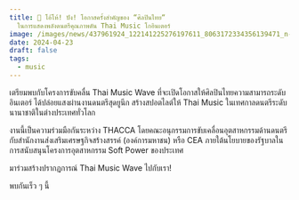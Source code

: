 ```yaml
---
title: 📣 โอ้โห้! ปัง! โอกาสครั้งสำคัญของ “ศิลปินไทย“
  ในการแสดงพลังดนตรีคุณภาพดัน Thai Music โกอินเตอร์
image: /images/news/437961924_122141225276197611_8063172334356139471_n-1-.jpg
date: 2024-04-23
draft: false
tags:
  - music
---
```

เตรียมพบกับโครงการขับคลื่น Thai Music Wave ที่จะเปิดโอกาสให้ศิลปินไทยความสามารถระดับอินเตอร์ ได้ปล่อยแสงผ่านงานดนตรีสุดยูนีก สร้างสปอตไลต์ให้ Thai Music ในเทศกาลดนตรีระดับนานาชาติในต่างประเทศทั่วโลก

งานนี้เป็นความร่วมมือกันระหว่าง THACCA โดยคณะอนุกรรมการขับเคลื่อนอุตสาหกรรมด้านดนตรี กับสำนักงานส่งเสริมเศรษฐกิจสร้างสรรค์ (องค์การมหาชน) หรือ CEA ภายใต้นโยบายของรัฐบาลในการสนับสนุนโครงการอุตสาหกรรม Soft Power ของประเทศ

มาร่วมสร้างปรากฏการณ์ Thai Music Wave ไปกับเรา!

พบกันเร็ว ๆ นี้
